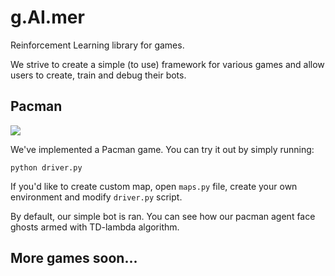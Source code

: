 # g.AI.mer
Reinforcement Learning library for games.

We strive to create a simple (to use) framework for various games and allow users to create, train and debug their bots.

## Pacman

<img src="https://images.fastcompany.net/image/upload/w_596,c_limit,q_auto:best,f_auto,fl_lossy/fc/1683023-inline-inline-1-why-video-games-were-never-the-same-after-pac-man-burst-into-arcades.jpg"/>

We've implemented a Pacman game. You can try it out by simply running:

`python driver.py`

If you'd like to create custom map, open `maps.py` file, create your own environment and modify `driver.py` script.

By default, our simple bot is ran. You can see how our pacman agent face ghosts armed with TD-lambda algorithm. 

## More games soon...
